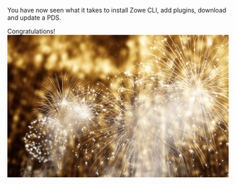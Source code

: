 You have now seen what it takes to install Zowe CLI, add plugins, download and update a PDS.

Congratulations!
![Finished!](./assets/gulp6.jpg)
